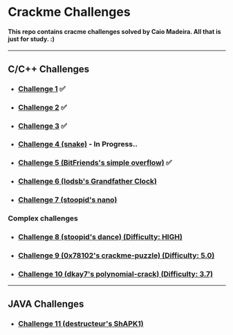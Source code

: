 # Crackme Challenges

#### This repo contains cracme challenges solved by Caio Madeira. All that is just for study. :) 

---
## C/C++ Challenges

- ### [Challenge 1](https://crackmes.one/crackme/5b8a37a433c5d45fc286ad83) ✅
- ### [Challenge 2](https://crackmes.one/crackme/5c2acb8933c5d46a3882b8d4) ✅
- ### [Challenge 3](https://crackmes.one/crackme/5c1a939633c5d41e58e005d1) ✅  
- ### [Challenge 4 (snake)](https://crackmes.one/crackme/64f1f7afd931496abf909525) - In Progress..
- ### [Challenge 5 (BitFriends's simple overflow)](https://crackmes.one/crackme/5f05ec3c33c5d42a7c66792b) ✅ 
- ### [Challenge 6 (lodsb's Grandfather Clock)](https://crackmes.one/crackme/60db74bb33c5d410b88430dc)
- ### [Challenge 7 (stoopid's nano)](https://crackmes.one/crackme/65e5f417199e6a5d372a4045)

### Complex challenges
- ### [Challenge 8 (stoopid's dance) (Difficulty: HIGH)](https://crackmes.one/crackme/65e5f47f199e6a5d372a404d)
- ### [Challenge 9 (0x78102's crackme-puzzle) (Difficulty: 5.0)](https://crackmes.one/crackme/6609e458cddae72ae250bf40)
- ### [Challenge 10 (dkay7's polynomial-crack) (Difficulty: 3.7)](https://crackmes.one/crackme/641bb9a533c5d447bc761b6f)

---
## JAVA Challenges
- ### [Challenge 11 (destructeur's ShAPK1)](https://crackmes.one/crackme/5eea811d33c5d449d91ae870)
